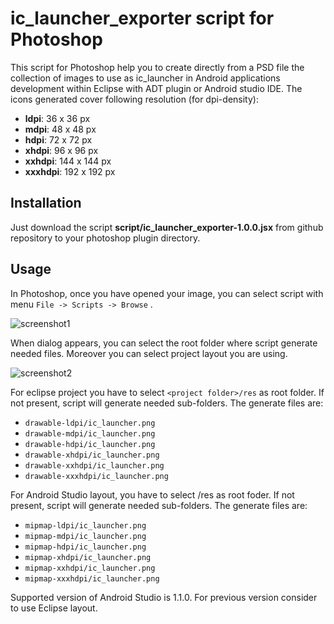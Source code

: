ic_launcher_exporter script for Photoshop
==========================================

This script for Photoshop help you to create directly from a PSD file the collection of images to use as ic_launcher in Android applications development within Eclipse with ADT plugin or Android studio IDE. The icons generated cover following resolution (for dpi-density):

 - **ldpi**: 36 x 36 px
 - **mdpi**: 48 x 48 px
 - **hdpi**: 72 x 72 px
 - **xhdpi**: 96 x 96 px
 - **xxhdpi**: 144 x 144 px
 - **xxxhdpi**: 192 x 192 px

Installation
------------
Just download the script **script/ic_launcher_exporter-1.0.0.jsx** from github repository to your photoshop plugin directory.

Usage
-----
In Photoshop, once you have opened your image, you can select script with menu `File -> Scripts -> Browse` .

![screenshot1](https://cloud.githubusercontent.com/assets/8819631/7304940/acdb4120-e9fa-11e4-8f0f-2bf6c11a325a.jpg)

When dialog appears, you can select the root folder where script generate needed files. Moreover you can select project layout you are using.

![screenshot2](https://cloud.githubusercontent.com/assets/8819631/7304966/c5a25e1e-e9fa-11e4-8171-290118581eb6.png)

For eclipse project you have to select `<project folder>/res` as root folder. If not present, script will generate needed sub-folders. The generate files are:

 - `drawable-ldpi/ic_launcher.png`
 - `drawable-mdpi/ic_launcher.png`
 - `drawable-hdpi/ic_launcher.png`
 - `drawable-xhdpi/ic_launcher.png`
 - `drawable-xxhdpi/ic_launcher.png`
 - `drawable-xxxhdpi/ic_launcher.png`

For Android Studio layout, you have to select <project folder>/res as root foder. If not present, script will generate needed sub-folders. The generate files are:

 - `mipmap-ldpi/ic_launcher.png`
 - `mipmap-mdpi/ic_launcher.png`
 - `mipmap-hdpi/ic_launcher.png`
 - `mipmap-xhdpi/ic_launcher.png`
 - `mipmap-xxhdpi/ic_launcher.png`
 - `mipmap-xxxhdpi/ic_launcher.png`

Supported version of Android Studio is 1.1.0. For previous version consider to use Eclipse layout.
